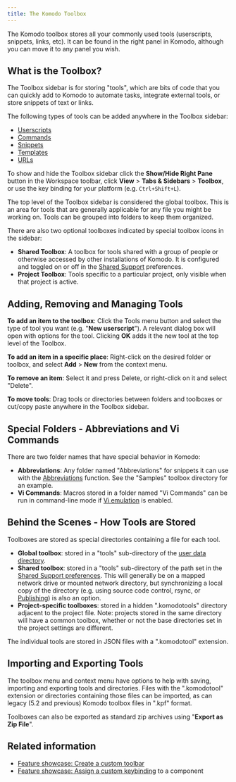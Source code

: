 ```yaml
---
title: The Komodo Toolbox
---
```

The Komodo toolbox stores all your commonly used tools (userscripts, snippets, links, etc). It can be found in the right panel in Komodo, although you can move it to any panel you wish.

## What is the Toolbox?

The Toolbox sidebar is for storing "tools", which are bits of code that you can quickly add to Komodo to automate tasks, integrate external tools, or store snippets of text or links.

The following types of tools can be added anywhere in the Toolbox sidebar:

- [Userscripts](macros.html)
- [Commands](run.html)
- [Snippets](snippets.html)
- [Templates](templates.html)
- [URLs](urls.html)

To show and hide the Toolbox sidebar click the **Show/Hide Right Pane** button in the Workspace toolbar, click **View** > **Tabs & Sidebars** > **Toolbox**, or use the key binding for your platform (e.g. `Ctrl+Shift+L`).

The top level of the Toolbox sidebar is considered the global toolbox. This is an area for tools that are generally applicable for any file you might be working on. Tools can be grouped into folders to keep them organized.

There are also two optional toolboxes indicated by special toolbox icons in the sidebar:

- **Shared Toolbox**: A toolbox for tools shared with a group of people or otherwise accessed by other installations of Komodo. It is configured and toggled on or off in the [Shared Support](prefs.html#Shared_Support) preferences.
- **Project Toolbox**: Tools specific to a particular project, only visible when that project is active.

<a id="tools_add_rem"></a>
## Adding, Removing and Managing Tools

**To add an item to the toolbox**: Click the Tools menu button and select the type of tool you want (e.g. "**New userscript**"). A relevant dialog box will open with options for the tool. Clicking **OK** adds it the new tool at the top level of the Toolbox.

**To add an item in a specific place**: Right-click on the desired folder or toolbox, and select **Add** > **New** from the context menu.

**To remove an item**: Select it and press Delete, or right-click on it and select "Delete".

**To move tools**: Drag tools or directories between folders and toolboxes or cut/copy paste anywhere in the Toolbox sidebar.

<a id="tools_special_folders"></a>
## Special Folders - Abbreviations and Vi Commands

There are two folder names that have special behavior in Komodo:

- **Abbreviations**: Any folder named "Abbreviations" for snippets it can use with the [Abbreviations](abbreviations.html) function. See the "Samples" toolbox directory for an example.
- **Vi Commands**: Macros stored in a folder named "Vi Commands" can be run in command-line mode if [Vi emulation](vikeybind.html#vi_emulation) is enabled.

<a id="tools_behind_scenes"></a>
## Behind the Scenes - How Tools are Stored

Toolboxes are stored as special directories containing a file for each tool.

- **Global toolbox**: stored in a "tools" sub-directory of the [user data directory](trouble.html#appdata_dir).
- **Shared toolbox**: stored in a "tools" sub-directory of the path set in the [Shared Support preferences](prefs.html#Shared_Support). This will generally be on a mapped network drive or mounted network directory, but synchronizing a local copy of the directory (e.g. using source code control, rsync, or [Publishing](publish.html)) is also an option.
- **Project-specific toolboxes**: stored in a hidden ".komodotools" directory adjacent to the project file. Note: projects stored in the same directory will have a common toolbox, whether or not the base directories set in the project settings are different.

The individual tools are stored in JSON files with a ".komodotool" extension.

<a id="tools_import_export"></a>
## Importing and Exporting Tools

The toolbox menu and context menu have options to help with saving, importing and exporting tools and directories. Files with the ".komodotool" extension or directories containing those files can be imported, as can legacy (5.2 and previous) Komodo toolbox files in ".kpf" format.

Toolboxes can also be exported as standard zip archives using "**Export as Zip File**".

## Related information

- [Feature showcase: Create a custom toolbar](/tutorial/tourlet_custtoolbar.html)
- [Feature showcase: Assign a custom keybinding](/tutorial/tourlet_keybinding.html) to a component
